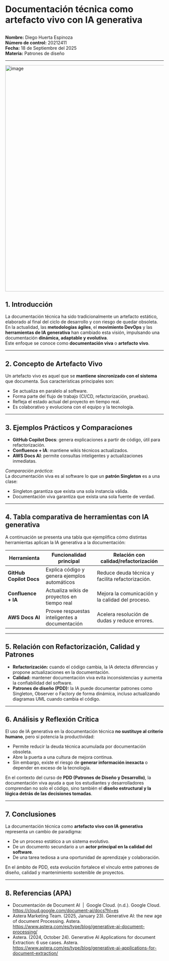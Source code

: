 # Documentación técnica como artefacto vivo con IA generativa

##
**Nombre:** Diego Huerta Espinoza  
**Número de control:** 20212411  
**Fecha:** 18 de Septiembre del 2025  
**Materia:** Patrones de diseño

---
<img width="960" height="720" alt="image" src="https://github.com/user-attachments/assets/d947b563-b23c-46fa-ba54-c5ca0f555b6c" />

## 1. Introducción
La documentación técnica ha sido tradicionalmente un artefacto estático, elaborado al final del ciclo de desarrollo y con riesgo de quedar obsoleta.  
En la actualidad, las **metodologías ágiles**, el **movimiento DevOps** y las **herramientas de IA generativa** han cambiado esta visión, impulsando una documentación **dinámica, adaptable y evolutiva**.  
Este enfoque se conoce como **documentación viva** o **artefacto vivo**.  

---

## 2. Concepto de Artefacto Vivo
Un artefacto vivo es aquel que se **mantiene sincronizado con el sistema** que documenta. Sus características principales son:  
- Se actualiza en paralelo al software.  
- Forma parte del flujo de trabajo (CI/CD, refactorización, pruebas).  
- Refleja el estado actual del proyecto en tiempo real.  
- Es colaborativo y evoluciona con el equipo y la tecnología.  

---

## 3. Ejemplos Prácticos y Comparaciones
- **GitHub Copilot Docs**: genera explicaciones a partir de código, útil para refactorización.  
- **Confluence + IA**: mantiene wikis técnicos actualizados.  
- **AWS Docs AI**: permite consultas inteligentes y actualizaciones inmediatas.  

 *Comparación práctica*:  
La documentación viva es al software lo que un **patrón Singleton** es a una clase:  
- Singleton garantiza que exista una sola instancia válida.  
- Documentación viva garantiza que exista una sola fuente de verdad.  

---

## 4. Tabla comparativa de herramientas con IA generativa
A continuación se presenta una tabla que ejemplifica cómo distintas herramientas aplican la IA generativa a la documentación:

| Herramienta         | Funcionalidad principal                           | Relación con calidad/refactorización       |
|----------------------|--------------------------------------------------|---------------------------------------------|
| **GitHub Copilot Docs** | Explica código y genera ejemplos automáticos     | Reduce deuda técnica y facilita refactorización. |
| **Confluence + IA**     | Actualiza wikis de proyectos en tiempo real     | Mejora la comunicación y la calidad del proceso. |
| **AWS Docs AI**         | Provee respuestas inteligentes a documentación | Acelera resolución de dudas y reduce errores. |

---

## 5. Relación con Refactorización, Calidad y Patrones
- **Refactorización:** cuando el código cambia, la IA detecta diferencias y propone actualizaciones en la documentación.  
- **Calidad:** mantener documentación viva evita inconsistencias y aumenta la confiabilidad del software.  
- **Patrones de diseño (PDD):** la IA puede documentar patrones como Singleton, Observer o Factory de forma dinámica, incluso actualizando diagramas UML cuando cambia el código.  

---

## 6. Análisis y Reflexión Crítica
El uso de IA generativa en la documentación técnica **no sustituye al criterio humano**, pero sí potencia la productividad:  
- Permite reducir la deuda técnica acumulada por documentación obsoleta.  
- Abre la puerta a una cultura de mejora continua.  
- Sin embargo, existe el riesgo de **generar información inexacta** o depender en exceso de la tecnología.  

En el contexto del curso de **PDD (Patrones de Diseño y Desarrollo)**, la documentación viva ayuda a que los estudiantes y desarrolladores comprendan no solo el código, sino también el **diseño estructural y la lógica detrás de las decisiones tomadas**.  

---

## 7. Conclusiones
La documentación técnica como **artefacto vivo con IA generativa** representa un cambio de paradigma:  
- De un proceso estático a un sistema evolutivo.  
- De un documento secundario a un **actor principal en la calidad del software**.  
- De una tarea tediosa a una oportunidad de aprendizaje y colaboración.  

En el ámbito de PDD, esta evolución fortalece el vínculo entre patrones de diseño, calidad y mantenimiento sostenible de proyectos.  

---

## 8. Referencias (APA)
- Documentación de Document AI  |  Google Cloud. (n.d.). Google Cloud. https://cloud.google.com/document-ai/docs?hl=es
- Astera Marketing Team. (2025, January 23). Generative AI: the new age of document Processing. Astera. https://www.astera.com/es/type/blog/generative-ai-document-processing/
- Astera. (2024, October 24). Generative AI Applications for document Extraction: 6 use cases. Astera. https://www.astera.com/es/type/blog/generative-ai-applications-for-document-extraction/
